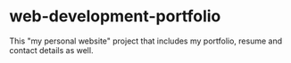 # web-development-portfolio
This "my personal website" project that includes my portfolio, resume and contact details as well.
